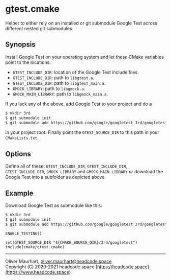 # gtest.cmake

Helper to either rely on an installed or git submodule Google Test across different nested git submodules.


## Synopsis

Install Google Test on your operating system and let these CMake variables point to the locations:

* `GTEST_INCLUDE_DIR`: location of the Google Test include files.
* `GTEST_INCLUDE_DIR`: path to `libgtest.a`.
* `GTEST_INCLUDE_DIR`: path to `libgtest_main.a`.
* `GMOCK_LIBRARY`: path to `libgmock.a`.
* `GMOCK_MAIN_LIBRARY`: path to `libgmock_main.a`.

If you lack any of the above, add Google Test to your project and do a 
```bash
$ mkdir 3rd
$ git submodule init
$ git submodule add https://github.com/google/googletest 3rd/googletest
```
in your project root. Finally point the `GTEST_SOURCE_DIR` to this path in your `CMakeLists.txt`.


## Options


Define all of these: `GTEST_INCLUDE_DIR`, `GTEST_INCLUDE_DIR`, `GTEST_INCLUDE_DIR`, `GMOCK_LIBRARY` and 
`GMOCK_MAIN_LIBRARY` *or* download the Google Test into a subfolder as depicted above.


## Example

Download Google Test as submodule like this:

```bash
$ mkdir 3rd
$ git submodule init
$ git submodule add https://github.com/google/googletest 3rd/googletest
```

```
ENABLE_TESTING()

set(GTEST_SOURCE_DIR "${CMAKE_SOURCE_DIR}/3rd/googletest")
include(cmake/gtest.cmake)
```


---

Oliver Maurhart, <oliver.maurhart@headcode.space>  
Copyright (C) 2020-2021 headcode.space
[https://headcode.space](https://www.headcode.space)
